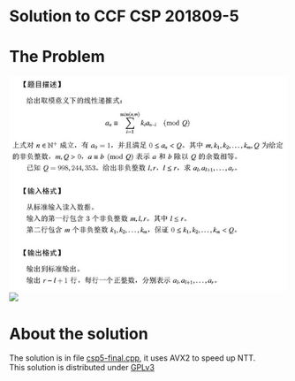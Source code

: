 Solution to CCF CSP 201809-5
============================

# The Problem
![](img/p1.jpg)  
![](img/p2.jpg)  

# About the solution
The solution is in file [csp5-final.cpp](csp5-final.cpp), it uses AVX2 to speed up NTT.  
This solution is distributed under [GPLv3](LICENSE.txt)  
